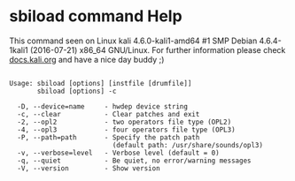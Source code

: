# sbiload command Help
 
 This command seen on Linux kali 4.6.0-kali1-amd64 #1 SMP Debian 4.6.4-1kali1 (2016-07-21) x86_64 GNU/Linux. For further information please check [docs.kali.org](docs.kali.org) and have a nice day buddy ;) 

~~~

Usage: sbiload [options] [instfile [drumfile]]
       sbiload [options] -c

  -D, --device=name     - hwdep device string
  -c, --clear           - Clear patches and exit
  -2, --opl2            - two operators file type (OPL2)
  -4, --opl3            - four operators file type (OPL3)
  -P, --path=path       - Specify the patch path
                          (default path: /usr/share/sounds/opl3)
  -v, --verbose=level   - Verbose level (default = 0)
  -q, --quiet           - Be quiet, no error/warning messages
  -V, --version         - Show version

~~~
